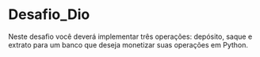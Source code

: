 # Desafio_Dio
 Neste desafio você deverá implementar três operações: depósito, saque e extrato para um banco que deseja monetizar suas operações em Python.
